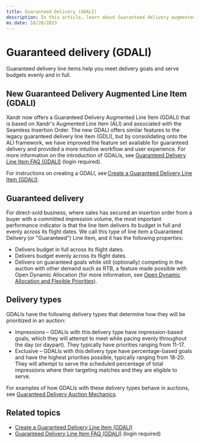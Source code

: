 ```yaml
---
title: Guaranteed Delivery (GDALI)
description: In this article, learn about Guaranteed delivery augmented line items and the different delivery types that they have.
ms.date: 10/28/2023
---
```


# Guaranteed delivery (GDALI)

Guaranteed delivery line items help you meet delivery goals and serve budgets evenly and in full.

## New Guaranteed Delivery Augmented Line Item (GDALI)

Xandr now offers a Guaranteed Delivery Augmented Line Item (GDALI) that is based on Xandr's Augmented Line Item (ALI) and associated with the Seamless Insertion Order. The new GDALI offers similar features to the legacy guaranteed delivery line item (GDLI), but by consolidating onto the ALI framework, we have improved the feature set available for guaranteed delivery and provided a more intuitive workflow and user experience. For more information on the introduction of GDALIs, see [Guaranteed Delivery Line Item FAQ (GDALI)](guaranteed-delivery-line-item-faq-gdali.md) (login required).

For instructions on creating a GDALI, see [Create a Guaranteed Delivery Line Item (GDALI)](create-a-guaranteed-delivery-line-item-gdali.md).

## Guaranteed delivery

For direct-sold business, where sales has secured an insertion order from a buyer with a committed impression volume, the most important performance indicator is that the line item delivers its budget in full and evenly across its flight dates. We call this type of line item a Guaranteed Delivery (or "Guaranteed") Line Item, and it has the following properties:

- Delivers budget in full across its flight dates.
- Delivers budget evenly across its flight dates.
- Delivers on guaranteed goals while still (optionally) competing in the auction with other demand such as RTB, a feature made possible with Open Dynamic Allocation (for more information, see [Open Dynamic Allocation and Flexible Priorities](open-dynamic-allocation-and-flexible-priorities.md)).

## Delivery types

GDALIs have the following delivery types that determine how they will be prioritized in an auction:

- Impressions – GDALIs with this delivery type have impression-based goals, which they will attempt to meet while pacing evenly throughout the day (or daypart). They typically have priorities ranging from 11-17.
- Exclusive – GDALIs with this delivery type have percentage-based goals and have the highest priorities possible, typically ranging from 18-20. They will attempt to serve the scheduled percentage of total impressions where their targeting matches and they are eligible to serve.

For examples of how GDALIs with these delivery types behave in auctions, see [Guaranteed Delivery Auction Mechanics](guaranteed-delivery-auction-mechanics.md).

## Related topics

- [Create a Guaranteed Delivery Line Item (GDALI)](create-a-guaranteed-delivery-line-item-gdali.md)
- [Guaranteed Delivery Line Item FAQ (GDALI)](guaranteed-delivery-line-item-faq-gdali.md) (login required)
